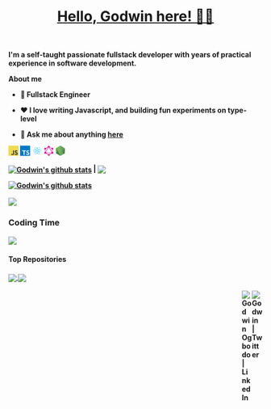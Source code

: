 <p align="center"><a href="https://godwinjs.github.io"><h1 align="center"><b>Hello, Godwin here! 🚀📗</h1></a></p>

<br />

I'm a self-taught passionate fullstack developer with years of practical experience in software development.

**About me** 

- 💼 Fullstack Engineer

- ❤️ I love writing Javascript, and building fun experiments on type-level

- 💬 Ask me about anything [here](https://github.com/godwinjs/godwinjs/issues)

<code><img height="20" alt="javascript" src="https://raw.githubusercontent.com/github/explore/80688e429a7d4ef2fca1e82350fe8e3517d3494d/topics/javascript/javascript.png"></code>
<code><img height="20" alt="typescript" src="https://raw.githubusercontent.com/github/explore/80688e429a7d4ef2fca1e82350fe8e3517d3494d/topics/typescript/typescript.png"></code>
<code><img height="20" alt="react" src="https://raw.githubusercontent.com/github/explore/80688e429a7d4ef2fca1e82350fe8e3517d3494d/topics/react/react.png"></code>
<code><img height="20" alt="graphql" src="https://raw.githubusercontent.com/github/explore/5c058a388828bb5fde0bcafd4bc867b5bb3f26f3/topics/graphql/graphql.png"></code>
<code><img height="20" alt="nodejs" src="https://raw.githubusercontent.com/github/explore/80688e429a7d4ef2fca1e82350fe8e3517d3494d/topics/nodejs/nodejs.png"></code> 


<!-- https://github-readme-stats.vercel.app -->
<a href="https://github.com/"><img align="center" src="https://godwinstats.vercel.app/api?username=godwinjs&show_icons=true&include_all_commits=true&theme=buefy&hide_border=true" alt="Godwin's github stats" /></a> | <a href="https://godwinstats.vercel.app/api/top-langs/?username=godwinjs&langs_count=20"><img align="center" src="https://godwinstats.vercel.app/api/top-langs/?username=anuraghazra&layout=compact&theme=buefy&hide_border=true" /></a>

  <a href="https://godwinstats.vercel.app/api/?username=godwinjs&show_icons=true&include_all_commits=true&theme=tokyonight&hide_border=true" ><img  src="https://github-readme-stats.vercel.app/api?username=godwinjs&show_icons=true&include_all_commits=true&theme=tokyonight&hide_border=true" alt="Godwin's github stats" /></a>
  
<a href="https://godwinstats.vercel.app/api/top-langs/?username=godwinjs&langs_count=20"><img align="center" src="https://godwinstats.vercel.app/api/top-langs/?username=godwinjs&layout=compact&theme=gruvbox&hide_border=true" /></a></div>

### Coding Time

<a href="https://godwinstats.vercel.app/api/wakatime?username=godwin_io">
<img align="center" src="https://godwinstats.vercel.app/api/wakatime?username=godwin_io&layout=compact&theme=gruvbox&hide_border=true" />
</a>

#### Top Repositories


<a href="https://github.com/godwinjs/walletwallie">
  <img align="center" src="https://godwinstats.vercel.app/api/pin/?username=godwinjs&repo=walletwallie&theme=tokyonight&hide_border=true" />
</a>
 <a href="https://github.com/godwinjs/chatgemini">
  <img align="center" src="https://godwinstats.vercel.app/api/pin/?username=godwinjs&repo=chatgemini&theme=gruvbox&hide_border=true" />
</a>

<br />
<br />

<a href="https://twitter.com/GodwinCod3s">
  <img align="right" alt="Godwin | Twitter" width="21px" src="https://cdn.cdnlogo.com/logos/t/96/twitter-icon.svg" />
</a>
<a href="https://www.linkedin.com/in/godwin-ikechukwu-677881254">
  <img align="right" alt="Godwin Ogbodo | LinkedIn" width="20px" src="https://cdn.cdnlogo.com/logos/l/66/linkedin-icon.svg" />
</a>

